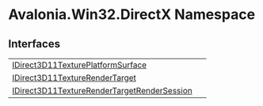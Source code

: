 # Avalonia.Win32.DirectX Namespace






## Interfaces
<table>
<tr>
<td><a href="T_Avalonia_Win32_DirectX_IDirect3D11TexturePlatformSurface">IDirect3D11TexturePlatformSurface</a></td>
<td> </td>
</tr>
<tr>
<td><a href="T_Avalonia_Win32_DirectX_IDirect3D11TextureRenderTarget">IDirect3D11TextureRenderTarget</a></td>
<td> </td>
</tr>
<tr>
<td><a href="T_Avalonia_Win32_DirectX_IDirect3D11TextureRenderTargetRenderSession">IDirect3D11TextureRenderTargetRenderSession</a></td>
<td> </td>
</tr>
</table>

